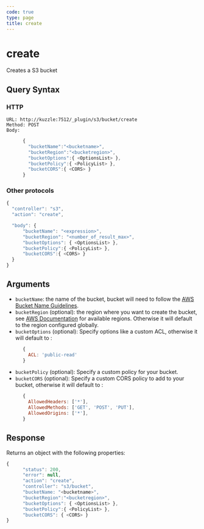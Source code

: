 ```yaml
---
code: true
type: page
title: create
---
```


# create

Creates a S3 bucket

## Query Syntax

### HTTP

```http
URL: http://kuzzle:7512/_plugin/s3/bucket/create
Method: POST
Body:
```

```js
      {
        "bucketName":"<bucketname>",
        "bucketRegion":"<bucketregion>",
        "bucketOptions":{ <OptionsList> },
        "bucketPolicy":{ <PolicyList> },
        "bucketCORS":{ <CORS> }
      }
```

### Other protocols 

```js
{
  "controller": "s3",
  "action": "create",

  "body": {
      "bucketName": "<expression>",
      "bucketRegion": "<number_of_result_max>",
      "bucketOptions": { <OptionsList> },
      "bucketPolicy":{ <PolicyList> },
      "bucketCORS":{ <CORS> }
  }
}
```

## Arguments

- `bucketName`: the name of the bucket, bucket will need to follow the [AWS Bucket Name Guidelines](https://docs.aws.amazon.com/AmazonS3/latest/userguide/bucketnamingrules.html).
- `bucketRegion` (optional): the region where you want to create the bucket, see [AWS Documentation](https://docs.aws.amazon.com/AmazonS3/latest/API/API_CreateBucket.html) for available regions. Otherwise it will default to the region configured globally.
- `bucketOptions` (optional): Specify options like a custom ACL, otherwise it will default to :

```js
      {
        ACL: 'public-read'
      }
```

- `bucketPolicy` (optional): Specify a custom policy for your bucket.
- `bucketCORS` (optional): Specify a custom CORS policy to add to your bucket, otherwise it will default to :

```js
      {
        AllowedHeaders: ['*'],
        AllowedMethods: ['GET', 'POST', 'PUT'],
        AllowedOrigins: ['*'],
      }
```

## Response

Returns an object with the following properties:

```js
{
      "status": 200,
      "error": null,
      "action": "create",
      "controller": "s3/bucket",
      "bucketName: "<bucketname>",
      "bucketRegion":"<bucketregion>",
      "bucketOptions": { <OptionsList> },
      "bucketPolicy":{ <PolicyList> },
      "bucketCORS": { <CORS> }
}
```
